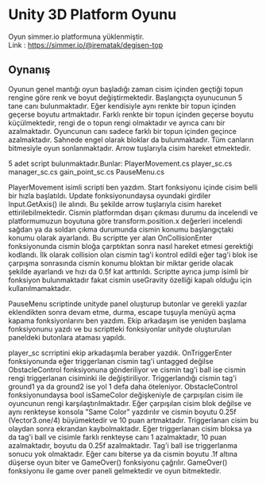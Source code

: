 #  Unity 3D Platform Oyunu

Oyun simmer.io platformuna yüklenmiştir.     
Link : https://simmer.io/@irematak/degisen-top     

## Oynanış
Oyunun genel mantığı oyun başladığı zaman cisim içinden geçtiği topun rengine göre renk ve boyut değiştirmektedir.
Başlangıçta oyunucunun 5 tane canı bulunmaktadır.
Eğer kendisiyle aynı renkte bir topun içinden geçerse boyutu artmaktadır.
Farklı renkte bir topun içinden geçerse boyutu küçülmektedir, rengi de o topun rengi olmaktadır ve ayrıca canı bir azalmaktadır.
Oyuncunun canı sadece farklı bir topun içinden geçince azalmaktadır. Sahnede engel olarak bloklar da bulunmaktadır.
Tüm canların bitmesiyle oyun sonlanmaktadır.
Arrow tuşlarıyla cisim hareket etmektedir.

5 adet script bulunmaktadır.Bunlar:
PlayerMovement.cs
player_sc.cs
manager_sc.cs
gain_point_sc.cs
PauseMenu.cs

PlayerMovement isimli scripti ben yazdım. Start fonksiyonu içinde cisim belli bir hızla başlatıldı. Update fonksiyonundaysa oyundaki girdiler Input.GetAxis() ile alındı. Bu şekilde arrow tuşlarıyla cisim hareket ettirilebilmektedir. Cismin platformdan dışarı çıkması durumu da incelendi ve platformumuzun boyutuna göre transform.position.x değerleri incelendi sağdan ya da soldan çıkma durumunda cismin konumu başlangıçtaki konumu olarak ayarlandı. Bu scriptte yer alan OnCollisionEnter fonksiyonunda cismin bloğa çarptıktan sonra nasıl hareket etmesi gerektiği kodlandı. İlk olarak collision olan cismin tag'i kontrol edildi eğer tag'i blok ise çarpışma sonrasında cismin konumu bloktan bir miktar geride olacak şekilde ayarlandı ve hızı da 0.5f kat arttırıldı. Scriptte ayrıca jump isimli bir fonksiyon bulunmaktadır fakat cismin useGravity özelliği kapalı olduğu için kullanılmamaktadır.

PauseMenu scriptinde unityde panel oluşturup butonlar ve gerekli yazılar eklendikten sonra devam etme, durma, escape tuşuyla menüyü açma kapama fonksiyonlarını ben yazdım. Ekip arkadaşım ise yeniden başlama fonksiyonunu yazdı ve bu scriptteki fonksiyonlar unityde oluşturulan paneldeki butonlara ataması yapıldı.

player_sc scrriptini ekip arkadaşımla beraber yazdık. OnTriggerEnter fonksiyonunda eğer triggerlanan cismin tag'i untagged değilse ObstacleControl fonksiyonuna gönderiliyor ve cismin tag'i ball ise cismin rengi triggerlanan cisiminki ile değiştiriliyor. Triggerlandığı cismin tag'i ground1 ya da ground2 ise yol 1 defa daha öteleniyor.
ObstacleControl fonksiyonundaysa bool isSameColor değişkeniyle de çarpışılan cisim ile oyuncunun rengi karşılaştırılmaktadır. Eğer çarpışılan cisim blok değilse ve aynı renkteyse konsola "Same Color" yazdırılır ve cismin boyutu 0.25f (Vector3.one/4) büyümektedir ve 10 puan artmaktadır. Triggerlanan cisim bu olaydan sonra ekrandan kaybolmaktadır. Eğer triggerlanan cisim bloksa ya da tag'i ball ve cisimle farklı renkteyse canı 1 azalmaktadır, 10 puan azalmaktadır, boyutu da 0.25f azalmaktadır. Tag'i ball ise triggerlanma sonucu yok olmaktadır. Eğer canı biterse ya da cismin boyutu .1f altına düşerse oyun biter ve GameOver() fonksiyonu çağrılır.
GameOver() fonksiyonu ile game over paneli gelmektedir ve oyun bitmektedir.

























